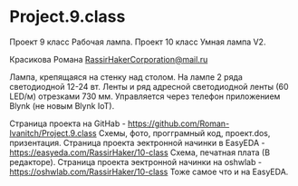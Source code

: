 # Project.9.class
Проект 9 класс Рабочая лампа.
Проект 10 класс Умная лампа V2.

Красикова Романа RassirHakerCorporation@mail.ru 

Лампа, крепящаяся на стенку над столом. На лампе 2 ряда светодиодной 12-24 вт. Ленты и ряд адресной светодиодной ленты (60 LED/м) отрезками 730 мм. Управляется через телефон приложением Blynk (не новым  Blynk IoT).

Страница проекта на GitHab - https://github.com/Roman-Ivanitch/Project.9.class
  Схемы, фото, прогграмный код, проект.dos, призентация.
Страница проекта эектронной начинки в EasyEDA -  https://easyeda.com/RassirHaker/10-class
  Схема, печатная плата (В редакторе).
Страница проекта эектронной начинки на oshwlab - https://oshwlab.com/RassirHaker/10-class
  Тоже самое что и на EasyEDA.
